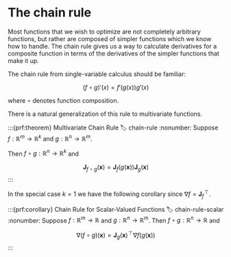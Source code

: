 # The chain rule

Most functions that we wish to optimize are not completely arbitrary
functions, but rather are composed of simpler functions which we know
how to handle. The chain rule gives us a way to calculate derivatives
for a composite function in terms of the derivatives of the simpler
functions that make it up.

The chain rule from single-variable calculus should be familiar:

$$(f \circ g)'(x) = f'(g(x))g'(x)$$ 

where $\circ$ denotes function
composition.

There is a natural generalization of this rule to multivariate functions.

:::{prf:theorem} Multivariate Chain Rule
:label: chain-rule
:nonumber:
Suppose $f : \mathbb{R}^m \to \mathbb{R}^k$ and
$g : \mathbb{R}^n \to \mathbb{R}^m$.

Then $f \circ g : \mathbb{R}^n \to \mathbb{R}^k$ and

$$\mathbf{J}_{f \circ g}(\mathbf{x}) = \mathbf{J}_f(g(\mathbf{x}))\mathbf{J}_g(\mathbf{x})$$
:::

In the special case $k = 1$ we have the following corollary since
$\nabla f = \mathbf{J}_f^{\!\top\!}$.

:::{prf:corollary} Chain Rule for Scalar-Valued Functions
:label: chain-rule-scalar
:nonumber:
Suppose $f : \mathbb{R}^m \to \mathbb{R}$ and
$g : \mathbb{R}^n \to \mathbb{R}^m$. Then
$f \circ g : \mathbb{R}^n \to \mathbb{R}$ and

$$\nabla (f \circ g)(\mathbf{x}) = \mathbf{J}_g(\mathbf{x})^{\!\top\!} \nabla f(g(\mathbf{x}))$$
:::